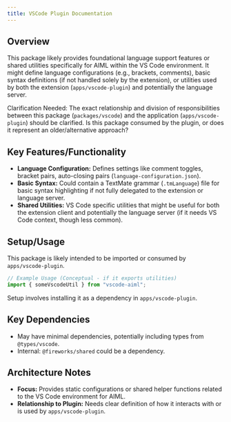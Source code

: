```yaml
---
title: VSCode Plugin Documentation
---
```


## Overview

This package likely provides foundational language support features or shared utilities specifically for AIML within the VS Code environment. It might define language configurations (e.g., brackets, comments), basic syntax definitions (if not handled solely by the extension), or utilities used by both the extension (`apps/vscode-plugin`) and potentially the language server.

Clarification Needed: The exact relationship and division of responsibilities between this package (`packages/vscode`) and the application (`apps/vscode-plugin`) should be clarified. Is this package consumed by the plugin, or does it represent an older/alternative approach?

## Key Features/Functionality

- **Language Configuration:** Defines settings like comment toggles, bracket pairs, auto-closing pairs (`language-configuration.json`).
- **Basic Syntax:** Could contain a TextMate grammar (`.tmLanguage`) file for basic syntax highlighting if not fully delegated to the extension or language server.
- **Shared Utilities:** VS Code specific utilities that might be useful for both the extension client and potentially the language server (if it needs VS Code context, though less common).

## Setup/Usage

This package is likely intended to be imported or consumed by `apps/vscode-plugin`.

```typescript
// Example Usage (Conceptual - if it exports utilities)
import { someVscodeUtil } from "vscode-aiml";
```

Setup involves installing it as a dependency in `apps/vscode-plugin`.

## Key Dependencies

- May have minimal dependencies, potentially including types from `@types/vscode`.
- Internal: `@fireworks/shared` could be a dependency.

## Architecture Notes

- **Focus:** Provides static configurations or shared helper functions related to the VS Code environment for AIML.
- **Relationship to Plugin:** Needs clear definition of how it interacts with or is used by `apps/vscode-plugin`.
